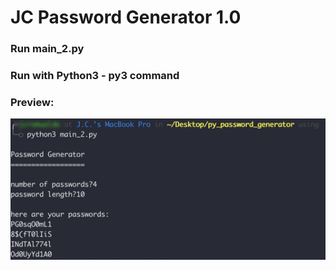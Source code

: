 # JC Password Generator 1.0

### Run main_2.py

### Run with Python3 - py3 command

### Preview:

![img](https://github.com/jcrommar/python_random_pw_generator/blob/master/password_generator_preview.png?raw=true)



